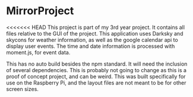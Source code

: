 # MirrorProject
<<<<<<< HEAD
This project is part of my 3rd year project. It contains all files relative to the GUI of the project. This application uses Darksky and skycons for weather information, as well as the google calendar api to display user events. The time and date information is processed with moment.js, for event data.

This has no auto build besides the npm standard. It will need the inclusion of several dependencies. This is probably not going to change as this is a proof of concept project, and can be weird. This was built specifically for use on the Raspberry Pi, and the layout files are not meant to be for other screen sizes.
 
